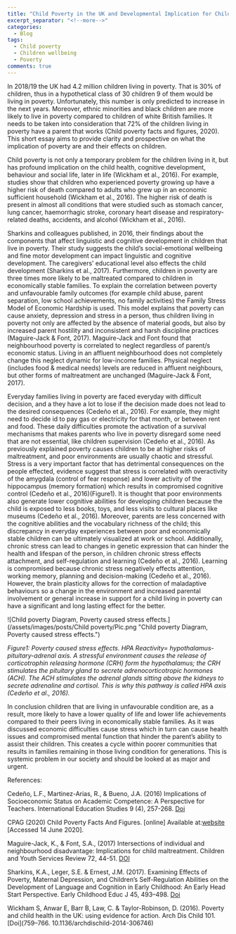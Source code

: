 ```yaml
---
title: "Child Poverty in the UK and Developmental Implication for Children"
excerpt_separator: "<!--more-->"
categories:
  - Blog
tags:
  - Child poverty
  - Children wellbeing
  - Poverty
comments: true
---
```


In 2018/19 the UK had 4.2 million children living in poverty. That is 30% of children, thus in a hypothetical class of 30 children 9 of them would be living in poverty. Unfortunately, this number is only predicted to increase in the next years. Moreover, ethnic minorities and black children are more likely to live in poverty compared to children of white British families. It needs to be taken into consideration that 72% of the children living in poverty have a parent that works (Child poverty facts and figures, 2020). This short essay aims to provide clarity and prospective on what the implication of poverty are and their effects on children. 

Child poverty is not only a temporary problem for the children living in it, but has profound implication on the child health, cognitive development, behaviour and social life, later in life (Wickham et al., 2016). For example, studies show that children who experienced poverty growing up have a higher risk of death compared to adults who grew up in an economic sufficient household (Wickham et al., 2016). The higher risk of death is present in almost all conditions that were studied such as stomach cancer, lung cancer, haemorrhagic stroke, coronary heart disease and respiratory-related deaths, accidents, and alcohol (Wickham et al., 2016). 

Sharkins and colleagues published, in 2016, their findings about the components that affect linguistic and cognitive development in children that live in poverty. Their study suggests the child’s social-emotional wellbeing and fine motor development can impact linguistic and cognitive development. The caregivers’ educational level also effects the child development (Sharkins et al., 2017). Furthermore, children in poverty are three times more likely to be maltreated compared to children in economically stable families. To explain the correlation between poverty and unfavourable family outcomes (for example child abuse, parent separation, low school achievements, no family activities) the Family Stress Model of Economic Hardship is used. This model explains that poverty can cause anxiety, depression and stress in a person, thus children living in poverty not only are affected by the absence of material goods, but also by increased parent hostility and inconsistent and harsh discipline practices (Maguire-Jack & Font, 2017). Maguire-Jack and Font found that neighbourhood poverty is correlated to neglect regardless of parent/s economic status. Living in an affluent neighbourhood does not completely change this neglect dynamic for low-income families. Physical neglect (includes food & medical needs) levels are reduced in affluent neighbours, but other forms of maltreatment are unchanged (Maguire-Jack & Font, 2017). 
  
Everyday families living in poverty are faced everyday with difficult decision, and a they have a lot to lose if the decision made does not lead to the desired consequences (Cedeño et al., 2016). For example, they might need to decide id to pay gas or electricity for that month, or between rent and food. These daily difficulties promote the activation of a survival mechanisms that makes parents who live in poverty disregard some need that are not essential, like children supervision (Cedeño et al., 2016). As previously explained poverty causes children to be at higher risks of maltreatment, and poor environments are usually chaotic and stressful. Stress is a very important factor that has detrimental consequences on the people effected, evidence suggest that stress is correlated with overactivity of the amygdala (control of fear response) and lower activity of the hippocampus (memory formation) which results in compromised cognitive control (Cedeño et al., 2016)(Figure1). It is thought that poor environments also generate lower cognitive abilities for developing children because the child is exposed to less books, toys, and less visits to cultural places like museums (Cedeño et al., 2016). Moreover, parents are less concerned with the cognitive abilities and the vocabulary richness of the child; this discrepancy in everyday experiences between poor and economically stable children can be ultimately visualized at work or school. Additionally, chronic stress can lead to changes in genetic expression that can hinder the health and lifespan of the person, in children chronic stress effects attachment, and self-regulation and learning (Cedeño et al., 2016). Learning is compromised because chronic stress negatively effects attention, working memory, planning and decision-making (Cedeño et al., 2016). However, the brain plasticity allows for the correction of maladaptive behaviours so a change in the environment and increased parental involvement or general increase in support for a child living in poverty can have a significant and long lasting effect for the better. 

![Child poverty Diagram, Poverty caused stress effects.](/assets/images/posts/Child poverty/Pic.png "Child poverty Diagram, Poverty caused stress effects.")

*Figure1: Poverty caused stress effects. HPA Reactivity= hypothalamus-pituitary-adrenal axis. A stressful environment causes the release of corticotrophin releasing hormone (CRH) form the hypothalamus; the CRH stimulates the pituitary gland to secrete adrenocorticotropic hormones (ACH). The ACH stimulates the adrenal glands sitting above the kidneys to secrete adrenaline and cortisol. This is why this pathway is called HPA axis (Cedeño et al., 2016).* 


In conclusion children that are living in unfavourable condition are, as a result, more likely to have a lower quality of life and lower life achievements compared to their peers living in economically stable families. As it was discussed economic difficulties cause stress which in turn can cause health issues and compromised mental function that hinder the parent’s ability to assist their children. This creates a cycle within poorer communities that results in families remaining in those living condition for generations. This is systemic problem in our society and should be looked at as major and urgent.


References:

Cedeño, L.F., Martinez-Arias, R., & Bueno, J.A. (2016) Implications of Socioeconomic Status on Academic Competence:  A Perspective for Teachers. International Education Studies 9 (4), 257-268. [Doi](http://dx.doi.org/10.5539/ies.v9n4p257)

CPAG (2020) Child Poverty Facts And Figures. [online] Available at:[website](https://cpag.org.uk/child-poverty/child-poverty-facts-and-figures)  [Accessed 14 June 2020].

Maguire-Jack, K., & Font, S.A., (2017) Intersections of individual and neighbourhood disadvantage: Implications for child maltreatment. Children and Youth Services Review 72, 44-51. [DOI](https://doi.org/10.1016/j.childyouth.2016.10.015)

Sharkins, K.A., Leger, S.E. & Ernest, J.M. (2017). Examining Effects of Poverty, Maternal Depression, and Children’s Self-Regulation Abilities on the Development of Language and Cognition in Early Childhood: An Early Head Start Perspective. Early Childhood Educ J 45, 493–498. [Doi](https://doi.org/10.1007/s10643-016-0787-9)

Wickham S, Anwar E, Barr B, Law, C. & Taylor-Robinson, D. (2016). Poverty and child health in the UK: using evidence for action. Arch Dis Child 101. [Doi](759–766. 10.1136/archdischild-2014-306746)
